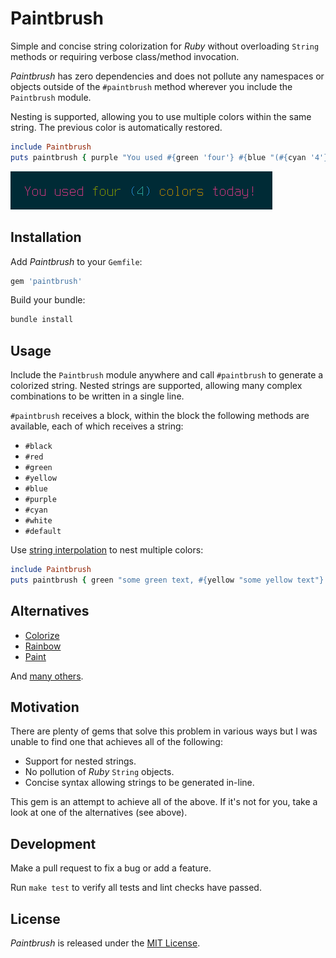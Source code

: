 # Paintbrush

Simple and concise string colorization for _Ruby_ without overloading `String` methods or requiring verbose class/method invocation.

_Paintbrush_ has zero dependencies and does not pollute any namespaces or objects outside of the `#paintbrush` method wherever you include the `Paintbrush` module.

Nesting is supported, allowing you to use multiple colors within the same string. The previous color is automatically restored.

```ruby
include Paintbrush
puts paintbrush { purple "You used #{green 'four'} #{blue "(#{cyan '4'})"} #{yellow 'colors'} today!" }
```
![example](doc/example.png "Example")

## Installation

Add _Paintbrush_ to your `Gemfile`:

```ruby
gem 'paintbrush'
```

Build your bundle:

```ruby
bundle install
```

## Usage

Include the `Paintbrush` module anywhere and call `#paintbrush` to generate a colorized string. Nested strings are supported, allowing many complex combinations to be written in a single line.

`#paintbrush` receives a block, within the block the following methods are available, each of which receives a string:

* `#black`
* `#red`
* `#green`
* `#yellow`
* `#blue`
* `#purple`
* `#cyan`
* `#white`
* `#default`

Use [string interpolation](https://docs.ruby-lang.org/en/3.2/syntax/literals_rdoc.html#label-String+Literals) to nest multiple colors:

```ruby
include Paintbrush
puts paintbrush { green "some green text, #{yellow "some yellow text"} and some green again" }
```

## Alternatives

* [Colorize](https://github.com/fazibear/colorize)
* [Rainbow](https://github.com/sickill/rainbow)
* [Paint](https://github.com/janlelis/paint)

And [many others](https://www.ruby-toolbox.com/search?display=compact&order=score&q=string%20color&show_forks=false).

## Motivation

There are plenty of gems that solve this problem in various ways but I was unable to find one that achieves all of the following:

* Support for nested strings.
* No pollution of _Ruby_ `String` objects.
* Concise syntax allowing strings to be generated in-line.

This gem is an attempt to achieve all of the above. If it's not for you, take a look at one of the alternatives (see above).

## Development

Make a pull request to fix a bug or add a feature.

Run `make test` to verify all tests and lint checks have passed.

## License

_Paintbrush_ is released under the [MIT License](https://opensource.org/license/mit/).
